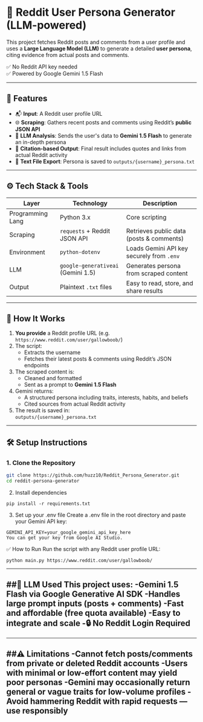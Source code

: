 # 🤖 Reddit User Persona Generator (LLM-powered)

This project fetches Reddit posts and comments from a user profile and uses a **Large Language Model (LLM)** to generate a detailed **user persona**, citing evidence from actual posts and comments.

✅ No Reddit API key needed  
✅ Powered by Google Gemini 1.5 Flash  

---

## 🚀 Features

- 📬 **Input**: A Reddit user profile URL  
- 🌐 **Scraping**: Gathers recent posts and comments using Reddit’s **public JSON API**  
- 🤖 **LLM Analysis**: Sends the user's data to **Gemini 1.5 Flash** to generate an in-depth persona  
- 🧾 **Citation-based Output**: Final result includes quotes and links from actual Reddit activity  
- 📄 **Text File Export**: Persona is saved to `outputs/{username}_persona.txt`  

---

## ⚙️ Tech Stack & Tools

| Layer            | Technology                        | Description                            |
|------------------|------------------------------------|----------------------------------------|
| Programming Lang | Python 3.x                         | Core scripting                         |
| Scraping         | `requests` + Reddit JSON API       | Retrieves public data (posts & comments) |
| Environment      | `python-dotenv`                    | Loads Gemini API key securely from `.env` |
| LLM              | `google-generativeai` (Gemini 1.5) | Generates persona from scraped content |
| Output           | Plaintext `.txt` files             | Easy to read, store, and share results |

---

## 🔄 How It Works

1. **You provide** a Reddit profile URL (e.g. `https://www.reddit.com/user/gallowboob/`)
2. The script:
   - Extracts the username
   - Fetches their latest posts & comments using Reddit’s JSON endpoints
3. The scraped content is:
   - Cleaned and formatted
   - Sent as a prompt to **Gemini 1.5 Flash**
4. Gemini returns:
   - A structured persona including traits, interests, habits, and beliefs
   - Cited sources from actual Reddit activity
5. The result is saved in:  
   `outputs/{username}_persona.txt`

---

## 🛠️ Setup Instructions

### 1. Clone the Repository

```bash
git clone https://github.com/huzz10/Reddit_Persona_Generator.git
cd reddit-persona-generator
```

2. Install dependencies
```
pip install -r requirements.txt
```

3. Set up your .env file
Create a .env file in the root directory and paste your Gemini API key:
```
GEMINI_API_KEY=your_google_gemini_api_key_here
You can get your key from Google AI Studio.
```
✅ How to Run
Run the script with any Reddit user profile URL:
```
python main.py https://www.reddit.com/user/gallowboob/
```
---
##🤖 LLM Used
This project uses:
-Gemini 1.5 Flash via Google Generative AI SDK
-Handles large prompt inputs (posts + comments)
-Fast and affordable (free quota available)
-Easy to integrate and scale
-🔒 No Reddit Login Required
---
---
##⚠️ Limitations
-Cannot fetch posts/comments from private or deleted Reddit accounts
-Users with minimal or low-effort content may yield poor personas
-Gemini may occasionally return general or vague traits for low-volume profiles
-Avoid hammering Reddit with rapid requests — use responsibly
---

